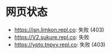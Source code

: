 # 网页状态
- https://jsn.limkon.repl.co: 失败 (403)
- https://V2.sukure.repl.co: 失败
- https://ypto.tnpyv.repl.co: 失败 (403)
